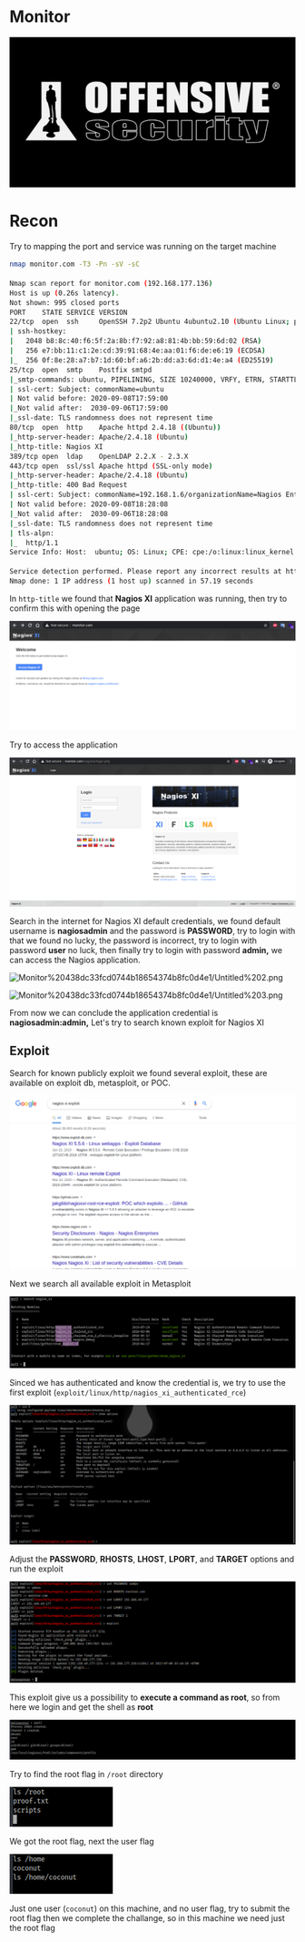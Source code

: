 # Monitor

![img/os.png](img/os.png)

# Recon

Try to mapping the port and service was running on the target machine

```bash
nmap monitor.com -T3 -Pn -sV -sC

Nmap scan report for monitor.com (192.168.177.136)
Host is up (0.26s latency).
Not shown: 995 closed ports
PORT    STATE SERVICE VERSION
22/tcp  open  ssh     OpenSSH 7.2p2 Ubuntu 4ubuntu2.10 (Ubuntu Linux; protocol 2.0)
| ssh-hostkey: 
|   2048 b8:8c:40:f6:5f:2a:8b:f7:92:a8:81:4b:bb:59:6d:02 (RSA)
|   256 e7:bb:11:c1:2e:cd:39:91:68:4e:aa:01:f6:de:e6:19 (ECDSA)
|_  256 0f:8e:28:a7:b7:1d:60:bf:a6:2b:dd:a3:6d:d1:4e:a4 (ED25519)
25/tcp  open  smtp    Postfix smtpd
|_smtp-commands: ubuntu, PIPELINING, SIZE 10240000, VRFY, ETRN, STARTTLS, ENHANCEDSTATUSCODES, 8BITMIME, DSN, 
| ssl-cert: Subject: commonName=ubuntu
| Not valid before: 2020-09-08T17:59:00
|_Not valid after:  2030-09-06T17:59:00
|_ssl-date: TLS randomness does not represent time
80/tcp  open  http    Apache httpd 2.4.18 ((Ubuntu))
|_http-server-header: Apache/2.4.18 (Ubuntu)
|_http-title: Nagios XI
389/tcp open  ldap    OpenLDAP 2.2.X - 2.3.X
443/tcp open  ssl/ssl Apache httpd (SSL-only mode)
|_http-server-header: Apache/2.4.18 (Ubuntu)
|_http-title: 400 Bad Request
| ssl-cert: Subject: commonName=192.168.1.6/organizationName=Nagios Enterprises/stateOrProvinceName=Minnesota/countryName=US
| Not valid before: 2020-09-08T18:28:08
|_Not valid after:  2030-09-06T18:28:08
|_ssl-date: TLS randomness does not represent time
| tls-alpn: 
|_  http/1.1
Service Info: Host:  ubuntu; OS: Linux; CPE: cpe:/o:linux:linux_kernel

Service detection performed. Please report any incorrect results at https://nmap.org/submit/ .
Nmap done: 1 IP address (1 host up) scanned in 57.19 seconds
```

In `http-title` we found that **Nagios XI** application was running, then try to confirm this with opening the page

![img/Untitled.png](img/Untitled.png)

Try to access the application

![img/Untitled%201.png](img/Untitled%201.png)

Search in the internet for Nagios XI default credentials, we found default username is **nagiosadmin** and the password is **PASSW0RD**, try to login with that we found no lucky, the password is incorrect, try to login with password **user** no luck, then finally try to login with password **admin,** we can access the Nagios application.

![Monitor%20438dc33fcd0744b18654374b8fc0d4e1/Untitled%202.png](Monitor%20438dc33fcd0744b18654374b8fc0d4e1/Untitled%202.png)

![Monitor%20438dc33fcd0744b18654374b8fc0d4e1/Untitled%203.png](Monitor%20438dc33fcd0744b18654374b8fc0d4e1/Untitled%203.png)

From now we can conclude the application credential is **nagiosadmin:admin,** Let's try to search known exploit for Nagios XI

## Exploit

Search for known publicly exploit we found several exploit, these are available on exploit db, metasploit, or POC.

![img/Untitled%204.png](img/Untitled%204.png)

Next we search all available exploit in Metasploit

![img/Untitled%205.png](img/Untitled%205.png)

Sinced we has authenticated and know the credential is, we try to use the first exploit (`exploit/linux/http/nagios_xi_authenticated_rce`)

![img/Untitled%206.png](img/Untitled%206.png)

Adjust the **PASSWORD**, **RHOSTS**, **LHOST**, **LPORT**, and **TARGET** options and run the exploit

![img/Untitled%207.png](img/Untitled%207.png)

This exploit give us a possibility to **execute a command as root**, so from here we login and get the shell as **root**

![img/Untitled%208.png](img/Untitled%208.png)

Try to find the root flag in `/root` directory

![img/Untitled%209.png](img/Untitled%209.png)

We got the root flag, next the user flag

![img/Untitled%2010.png](img/Untitled%2010.png)

Just one user (`coconut`) on this machine, and no user flag, try to submit the root flag then we complete the challange, so in this machine we need just the root flag
